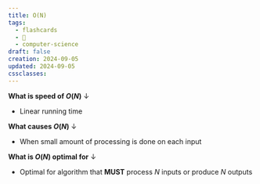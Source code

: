 ```yaml
---
title: O(N)
tags:
  - flashcards
  - 🌱
  - computer-science
draft: false
creation: 2024-09-05
updated: 2024-09-05
cssclasses: 
---
```

**What is speed of $O(N)$**
↓
- Linear running time
<!--SR:!2024-12-13,4,277-->

**What causes $O(N)$**
↓
- When small amount of processing is done on each input
<!--SR:!2024-12-12,4,274-->

**What is $O(N)$ optimal for**
↓
- Optimal for algorithm that **MUST** process $N$ inputs or produce $N$ outputs
<!--SR:!2024-12-28,38,290-->